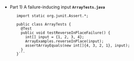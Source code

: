 * Part 1) A failure-inducing input **` ArrayTests.java `**
  ```import org.junit.Test;
     import static org.junit.Assert.*;

     public class ArrayTests {
       @Test
       public void testReverseInPlaceFailure() {
         int[] input = {1, 2, 3, 4};
         ArrayExamples.reverseInPlace(input);
         assertArrayEquals(new int[]{4, 3, 2, 1}, input);
       }
     }```
